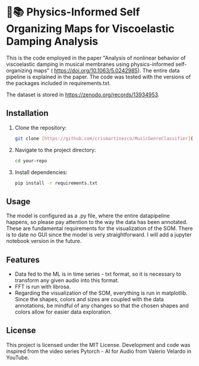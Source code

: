 # 🤖📚 Physics-Informed Self Organizing Maps for Viscoelastic Damping Analysis

This is the code employed in the paper "Analysis of nonlinear behavior of viscoelastic damping in musical membranes using physics-informed self-organizing maps" (
https://doi.org/10.1063/5.0242985). The entire data pipeline is explained in the paper. The code was tested with the versions of the packages included in requirements.txt.

The dataset is stored in https://zenodo.org/records/13934953.

## Installation

1. Clone the repository:
   ```bash
   git clone [https://github.com/crismartinezco/MusicGenreClassifier](https://github.com/crismartinezco/ViscoSOM)

2. Navigate to the project directory:
   ```bash
   cd your-repo

3. Install dependencies:
   ```bash
   pip install -r requirements.txt

## Usage

The model is configured as a .py file, where the entire datapipeline happens, so please pay attention to the way the data has been annotated. These are fundamental requirements for the visualization of the SOM. There is to date no GUI since the model is very straightforward. I will add a jupyter notebook version in the future.

## Features

- Data fed to the ML is in time series - txt format, so it is necessary to transform any given audio into this format.
- FFT is run with librosa.
- Regarding the visualization of the SOM, everything is run in matplotlib. Since the shapes, colors and sizes are coupled with the data annotations, be mindful of any changes so that the chosen shapes and colors allow for easier data exploration.

## License

This project is licensed under the MIT License. Development and code was inspired from the video series Pytorch - AI for Audio from Valerio Velardo in YouTube.
